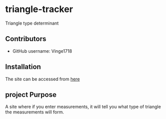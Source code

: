 # triangle-tracker
Triangle type determinant

## Contributors
- GitHub username: Vinge1718

## Installation
The site can be accessed from [here](https://vinge1718.github.io/triangle-tracker/)

## project Purpose
A site where if you enter measurements, it will tell you what type of triangle the measurements will form.
